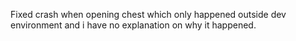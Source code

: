 Fixed crash when opening chest which only happened outside dev environment and i have no explanation on why it happened.